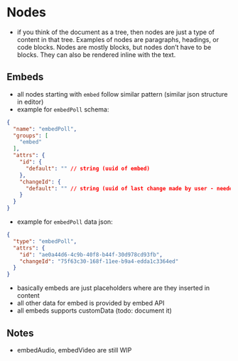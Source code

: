 # Nodes

- if you think of the document as a tree, then nodes are just a type of content in that tree. Examples of nodes are paragraphs, headings, or code blocks. Nodes are mostly blocks, but nodes don’t have to be blocks. They can also be rendered inline with the text.

## Embeds
- all nodes starting with `embed` follow similar pattern (similar json structure in editor)
- example for `embedPoll` schema:

```json
{
  "name": "embedPoll",
  "groups": [
    "embed"
  ],
  "attrs": {
    "id": {
      "default": "" // string (uuid of embed)
    },
    "changeId": {
      "default": "" // string (uuid of last change made by user - needed for collaboration)
    }
  }
}
```
- example for `embedPoll` data json:

```json
{
  "type": "embedPoll",
  "attrs": {
    "id": "ae0a44d6-4c9b-40f8-b44f-30d978cd93fb",
    "changeId": "75f63c30-168f-11ee-b9a4-edda1c3364ed"
  }
}
```
- basically embeds are just placeholders where are they inserted in content
- all other data for embed is provided by embed API
- all embeds supports customData (todo: document it)

## Notes

- embedAudio, embedVideo are still WIP
